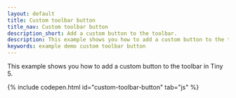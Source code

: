 ```yaml
---
layout: default
title: Custom toolbar button
title_nav: Custom toolbar button
description_short: Add a custom button to the toolbar.
description: This example shows you how to add a custom button to the toolbar.
keywords: example demo custom toolbar button
---
```


This example shows you how to add a custom button to the toolbar in Tiny 5.

{% include codepen.html id="custom-toolbar-button" tab="js" %}
